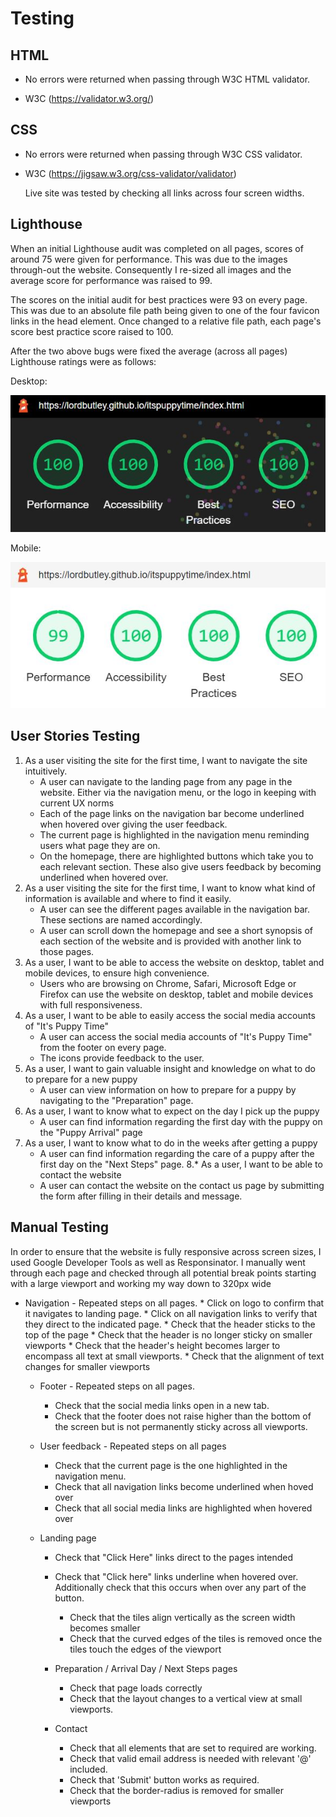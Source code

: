 # Testing

 ## HTML

 - No errors were returned when passing through W3C HTML validator.

 - W3C (https://validator.w3.org/)

 ## CSS

 - No errors were returned when passing through W3C CSS validator.
 
 - W3C (https://jigsaw.w3.org/css-validator/validator)

    Live site was tested by checking all links across four screen widths.

 ## Lighthouse

When an initial Lighthouse audit was completed on all pages, scores of around 75 were given for performance. This was due to the images through-out the website. Consequently I re-sized all images and the average score for performance was raised to 99.

The scores on the initial audit for best practices were 93 on every page. This was due to an absolute file path being given to one of the four favicon links in the head element. Once changed to a relative file path, each page's score best practice score raised to 100.

After the two above bugs were fixed the average (across all pages) Lighthouse ratings were as follows:

Desktop:

![Lighthouse image of audit result](assets/images/lighthouse-desktop.JPG)

Mobile:

![Lighthouse image of audit result](assets/images/lighthouse-mobile.JPG)

## User Stories Testing
1. As a user visiting the site for the first time, I want to navigate the site intuitively.
    * A user can navigate to the landing page from any page in the website. Either via the navigation menu, or the logo in keeping with current UX norms
    * Each of the page links on the navigation bar become underlined when hovered over giving the user feedback.
    * The current page is highlighted in the navigation menu reminding users what page they are on.
    * On the homepage, there are highlighted buttons which take you to each relevant section. These also give users feedback by becoming underlined when hovered over. 
2. As a user visiting the site for the first time, I want to know what kind of information is available and where to find it easily.
    * A user can see the different pages available in the navigation bar. These sections are named accordingly.
    * A user can scroll down the homepage and see a short synopsis of each section of the website and is provided with another link to those pages.
3. As a user, I want to be able to access the website on desktop, tablet and mobile devices, to ensure high convenience.
    * Users who are browsing on Chrome, Safari, Microsoft Edge or Firefox can use the website on desktop, tablet and mobile devices with full responsiveness.
4. As a user, I want to be able to easily access the social media accounts of "It's Puppy Time"
    * A user can access the social media accounts of "It's Puppy Time" from the footer on every page. 
    * The icons provide feedback to the user.
5. As a user, I want to gain valuable insight and knowledge on what to do to prepare for a new puppy
    * A user can view information on how to prepare for a puppy by navigating to the "Preparation" page.
6. As a user, I want to know what to expect on the day I pick up the puppy
    * A user can find information regarding the first day with the puppy on the "Puppy Arrival" page
7. As a user, I want to know what to do in the weeks after getting a puppy
    * A user can find information regarding the care of a puppy after the first day on the "Next Steps" page.
    8.* As a user, I want to be able to contact the website
    * A user can contact the website on the contact us page by submitting the form after filling in their details and message.


## Manual Testing 

In order to ensure that the website is fully responsive across screen sizes, I used Google Developer Tools as well as Responsinator. I manually went through each page and checked through all potential break points starting with a large viewport and working my way down to 320px wide

  * Navigation - Repeated steps on all pages.
        * Click on logo to confirm that it navigates to landing page.
        * Click on all navigation links to verify that they direct to the indicated page.
        * Check that the header sticks to the top of the page
        * Check that the header is no longer sticky on smaller viewports
        * Check that the header's height becomes larger to encompass all text at small viewports.
        * Check that the alignment of text changes for smaller viewports
    
    * Footer - Repeated steps on all pages.
        * Check that the social media links open in a new tab.
        * Check that the footer does not raise higher than the bottom of the screen but is not permanently sticky across all viewports.
    
    * User feedback - Repeated steps on all pages
        * Check that the current page is the one highlighted in the navigation menu.
        * Check that all navigation links become underlined when hoved over
        * Check that all social media links are highlighted when hovered over

    * Landing page
        * Check that "Click Here" links direct to the pages intended
        * Check that "Click here" links underline when hovered over. Additionally check that this occurs when over any part of the button.
            - Check that the tiles align vertically as the screen width becomes smaller
            - Check that the curved edges of the tiles is removed once the tiles touch the edges of the viewport
    
      * Preparation / Arrival Day / Next Steps pages
        * Check that page loads correctly
        * Check that the layout changes to a vertical view at small viewports.

      * Contact
        * Check that all elements that are set to required are working.
        * Check that valid email address is needed with relevant '@' included.
        * Check that 'Submit' button works as required.
        * Check that the border-radius is removed for smaller viewports
      
     
